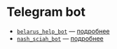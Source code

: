 # Telegram bot

- [`belarus_help_bot`](https://t.me/belarus_help_bot) — [подробнее](./belarus_help_bot.md)
- [`nash_sciah_bot`](https://t.me/nash_sciah_bot) — [подробнее](./nash_sciah_bot.md)

